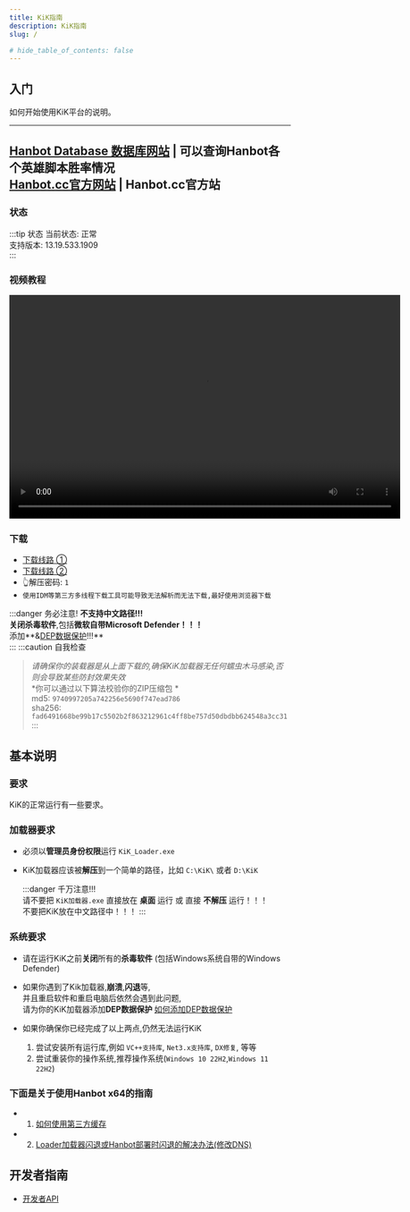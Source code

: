 ```yaml
---
title: KiK指南
description: KiK指南
slug: /

# hide_table_of_contents: false
---
```


## 入门
如何开始使用KiK平台的说明。  

-------------------------  
[Hanbot Database 数据库网站](https://db.hanbot.cc) | 可以查询Hanbot各个英雄脚本胜率情况  
[Hanbot.cc官方网站](https://hanbot.cc) | Hanbot.cc官方站
-------------------------  

### 状态
:::tip 状态
当前状态: 正常  
支持版本: 13.19.533.1909  
:::
### 视频教程
<video src="https://github.cab/d/Onedrive/Video/KiK_tutorial.mp4" controls="controls" width="700" height="400">您的浏览器不支持播放该视频！</video>

### 下载  

- [下载线路 ①](https://github.cab/d/Onedrive/KiK.Loader.zip)
- [下载线路 ②](https://github.cab/d/AliCloud/KiK/KiK.Loader.zip)
- 👆解压密码: `1` 
- `使用IDM等第三方多线程下载工具可能导致无法解析而无法下载,最好使用浏览器下载`

:::danger 务必注意! 
  **不支持中文路径!!!**  
  **关闭杀毒软件**,包括**微软自带Microsoft Defender！！！**  
  添加**&[DEP数据保护](./2DEP.md)!!!**  
:::
:::caution 自我检查
> *请确保你的装载器是从上面下载的,确保KiK加载器无任何蠕虫木马感染,否则会导致某些防封效果失效*    
>*你可以通过以下算法校验你的ZIP压缩包 *  
md5: `9740997205a742256e5690f747ead786`  
sha256: `fad6491668be99b17c5502b2f863212961c4ff8be757d50dbdbb624548a3cc31`
:::  


## 基本说明

### 要求
KiK的正常运行有一些要求。

### 加载器要求
- 必须以**管理员身份权限**运行 `KiK_Loader.exe`
- KiK加载器应该被**解压**到一个简单的路径，比如 `C:\KiK\` 或者 `D:\KiK`  

  :::danger   千万注意!!!  
  请不要把 `KiK加载器.exe` 直接放在 **桌面** 运行 或 直接 **不解压** 运行！！！  
  不要把KiK放在中文路径中！！！
  :::
### 系统要求
- 请在运行KiK之前**关闭**所有的**杀毒软件** (包括Windows系统自带的Windows Defender)  

- 如果你遇到了Kik加载器,**崩溃**,**闪退**等,  
  并且重启软件和重启电脑后依然会遇到此问题,  
  请为你的KiK加载器添加**DEP数据保护**     [如何添加DEP数据保护](./2DEP)

- 如果你确保你已经完成了以上两点,仍然无法运行KiK
  1. 尝试安装所有运行库,例如 `VC++支持库`, `Net3.x支持库`, `DX修复`, 等等
  2. 尝试重装你的操作系统,推荐操作系统(`Windows 10 22H2`,`Windows 11 22H2`)
      

### 下面是关于使用Hanbot x64的指南
  - 1. [如何使用第三方缓存](./3botconfig)
  - 2. [Loader加载器闪退或Hanbot部署时闪退的解决办法(修改DNS)](./4DNS)

## 开发者指南
- [开发者API](./99DevAPI)